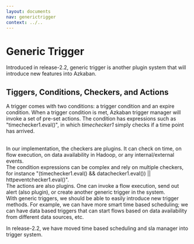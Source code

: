 ```yaml
---
layout: documents
nav: generictrigger
context: ../..
---
```

# Generic Trigger

Introduced in release-2.2, generic trigger is another plugin system that will introduce new features into Azkaban.

## Tiggers, Conditions, Checkers, and Actions

A trigger comes with two conditions: a trigger condition and an expire condition. When a trigger condition is met, Azkaban trigger manager will invoke a set of pre-set actions. The condition has expressions such as "timechecker1.eval()", in which _timechecker1_ simply checks if a time point has arrived.

<br/>
In our implementation, the checkers are plugins. It can check on time, on flow execution, on data availability in Hadoop, or any internal/external events.
<br/>
The condition expressions can be complex and rely on multiple checkers, for instance "(timechecker1.eval() && datachecker1.eval()) || httpeventchecker1.eval()".
<br/>
The actions are also plugins. One can invoke a flow execution, send out alert (also plugin), or create another generic trigger in the system.

<br/>
With generic triggers, we should be able to easily introduce new trigger methods. For example, we can have more smart time based scheduling; we can have data based triggers that can start flows based on data availability from different data sources, etc.

In release-2.2, we have moved time based scheduling and sla manager into trigger system.